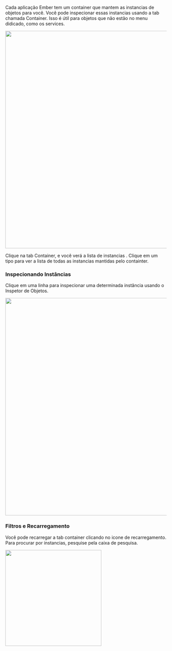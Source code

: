 Cada aplicação Ember tem um container que mantem as instancias de objetos para você. Você pode inspecionar essas instancias usando a tab chamada Container. Isso é útil para objetos que não estão no menu didicado, como os services.

<img src="../../images/guides/ember-inspector/container-screenshot.png" width="680"/>

Clique na tab Container, e você verá a lista de instancias . Clique em um tipo para ver a lista de todas as instancias mantidas pelo containter.

### Inspecionando Instâncias

Clique em uma linha para inspecionar uma determinada instância usando o Inspetor de Objetos.

<img src="../../images/guides/ember-inspector/container-object-inspector.png" width="680"/>

### Filtros e Recarregamento

Você pode recarregar a tab container clicando no icone de recarregamento. Para procurar por instancias, pesquise pela caixa de pesquisa.

<img src="../../images/guides/ember-inspector/container-toolbar.png" width="300"/>
